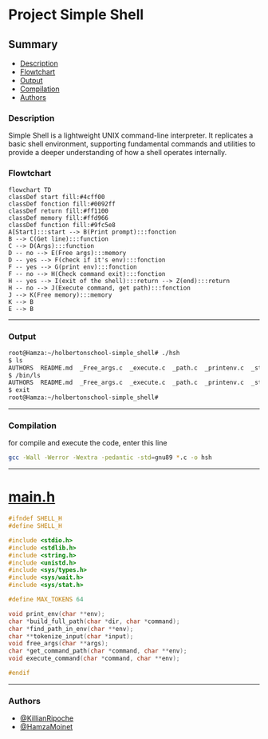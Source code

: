 # Project Simple Shell


## Summary
- [Description](#description)
- [Flowtchart](#Flowtchart)
- [Output](#Output)
- [Compilation](#Compilation)
- [Authors](#Authors)

### Description

Simple Shell is a lightweight UNIX command-line interpreter. It replicates a basic shell environment, supporting fundamental commands and utilities to provide a deeper understanding of how a shell operates internally.

### Flowtchart

```mermaid
flowchart TD
classDef start fill:#4cff00
classDef fonction fill:#0092ff
classDef return fill:#ff1100
classDef memory fill:#ffd966
classDef function fill:#9fc5e8
A[Start]:::start --> B(Print prompt):::fonction
B --> C(Get line):::function
C --> D(Args):::function
D -- no --> E(Free args):::memory
D -- yes --> F(check if it's env):::fonction
F -- yes --> G(print env):::fonction
F -- no --> H(Check command exit):::fonction
H -- yes --> I(exit of the shell):::return --> Z(end):::return
H -- no --> J(Execute command, get path):::fonction
J --> K(Free memory):::memory
K --> B
E --> B
```

---
### Output

```bash
root@Hamza:~/holbertonschool-simple_shell# ./hsh
$ ls
AUTHORS  README.md  _Free_args.c  _execute.c  _path.c  _printenv.c  _strtok.c  exercice_test  hsh  main.h  man_1_simple_shell  shell.c
$ /bin/ls
AUTHORS  README.md  _Free_args.c  _execute.c  _path.c  _printenv.c  _strtok.c  exercice_test  hsh  main.h  man_1_simple_shell  shell.c
$ exit
root@Hamza:~/holbertonschool-simple_shell#
```

---
### Compilation

for compile and execute the code, enter this line




```bash
gcc -Wall -Werror -Wextra -pedantic -std=gnu89 *.c -o hsh
```

---

# [main.h](https://github.com/KillianRipoche/holbertonschool-simple_shell/blob/main/main.h)

```c
#ifndef SHELL_H
#define SHELL_H

#include <stdio.h>
#include <stdlib.h>
#include <string.h>
#include <unistd.h>
#include <sys/types.h>
#include <sys/wait.h>
#include <sys/stat.h>

#define MAX_TOKENS 64

void print_env(char **env);
char *build_full_path(char *dir, char *command);
char *find_path_in_env(char **env);
char **tokenize_input(char *input);
void free_args(char **args);
char *get_command_path(char *command, char **env);
void execute_command(char *command, char **env);

#endif
```

---

### Authors

- [@KillianRipoche](https://github.com/KillianRipoche)
- [@HamzaMoinet](https://www.github.com/HamzaMoinet)
